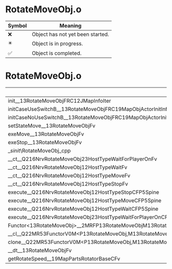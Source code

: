 # RotateMoveObj.o
| Symbol | Meaning 
| ------------- | ------------- 
| :x: | Object has not yet been started. 
| :eight_pointed_black_star: | Object is in progress. 
| :white_check_mark: | Object is completed. 


# RotateMoveObj.o
| Symbol | Decompiled? |
| ------------- | ------------- |
| init__13RotateMoveObjFRC12JMapInfoIter | :white_check_mark: |
| initCaseUseSwitchB__13RotateMoveObjFRC19MapObjActorInitInfo | :x: |
| initCaseNoUseSwitchB__13RotateMoveObjFRC19MapObjActorInitInfo | :x: |
| setStateMove__13RotateMoveObjFv | :white_check_mark: |
| exeMove__13RotateMoveObjFv | :white_check_mark: |
| exeStop__13RotateMoveObjFv | :white_check_mark: |
| __sinit_\RotateMoveObj_cpp | :white_check_mark: |
| __ct__Q216NrvRotateMoveObj23HostTypeWaitForPlayerOnFv | :white_check_mark: |
| __ct__Q216NrvRotateMoveObj12HostTypeWaitFv | :white_check_mark: |
| __ct__Q216NrvRotateMoveObj12HostTypeMoveFv | :white_check_mark: |
| __ct__Q216NrvRotateMoveObj12HostTypeStopFv | :white_check_mark: |
| execute__Q216NrvRotateMoveObj12HostTypeStopCFP5Spine | :white_check_mark: |
| execute__Q216NrvRotateMoveObj12HostTypeMoveCFP5Spine | :white_check_mark: |
| execute__Q216NrvRotateMoveObj12HostTypeWaitCFP5Spine | :white_check_mark: |
| execute__Q216NrvRotateMoveObj23HostTypeWaitForPlayerOnCFP5Spine | :white_check_mark: |
| Functor&lt;13RotateMoveObj&gt;__2MRFP13RotateMoveObjM13RotateMoveObjFPCvPv_v_Q22MR53FunctorV0M&lt;P13RotateMoveObj,M13RotateMoveObjFPCvPv_v&gt; | :white_check_mark: |
| __cl__Q22MR53FunctorV0M&lt;P13RotateMoveObj,M13RotateMoveObjFPCvPv_v&gt;CFv | :white_check_mark: |
| clone__Q22MR53FunctorV0M&lt;P13RotateMoveObj,M13RotateMoveObjFPCvPv_v&gt;CFP7JKRHeap | :white_check_mark: |
| __dt__13RotateMoveObjFv | :white_check_mark: |
| getRotateSpeed__19MapPartsRotatorBaseCFv | :x: |
